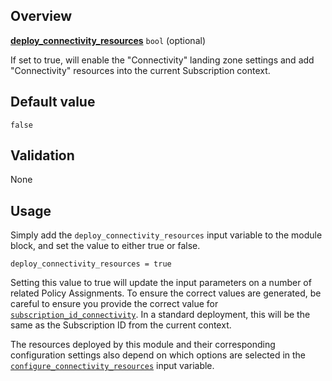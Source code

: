 ## Overview

[**deploy_connectivity_resources**](#overview) `bool` (optional)

If set to true, will enable the "Connectivity" landing zone settings and add "Connectivity" resources into the current Subscription context.

## Default value

`false`

## Validation

None

## Usage

Simply add the `deploy_connectivity_resources` input variable to the module block, and set the value to either true or false.

```hcl
deploy_connectivity_resources = true
```

Setting this value to true will update the input parameters on a number of related Policy Assignments.
To ensure the correct values are generated, be careful to ensure you provide the correct value for [`subscription_id_connectivity`][subscription_id_connectivity]. In a standard deployment, this will be the same as the Subscription ID from the current context.

The resources deployed by this module and their corresponding configuration settings also depend on which options are selected in the [`configure_connectivity_resources`][configure_connectivity_resources] input variable.

[//]: # "************************"
[//]: # "INSERT LINK LABELS BELOW"
[//]: # "************************"

[this_page]: # "Link for the current page."

[subscription_id_connectivity]:     ./%5BVariables%5D-subscription_id_connectivity "Instructions for how to use the subscription_id_connectivity variable."
[configure_connectivity_resources]: ./%5BVariables%5D-configure_connectivity_resources "Instructions for how to use the configure_connectivity_resources variable."
